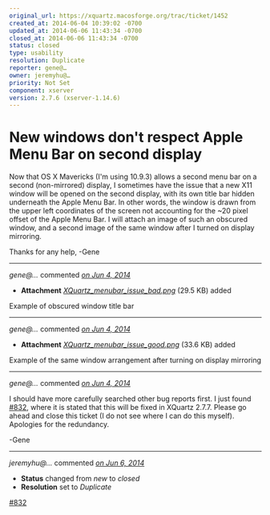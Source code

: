 ```yaml
---
original_url: https://xquartz.macosforge.org/trac/ticket/1452
created_at: 2014-06-04 10:39:02 -0700
updated_at: 2014-06-06 11:43:34 -0700
closed_at: 2014-06-06 11:43:34 -0700
status: closed
type: usability
resolution: Duplicate
reporter: gene@…
owner: jeremyhu@…
priority: Not Set
component: xserver
version: 2.7.6 (xserver-1.14.6)
---
```


New windows don't respect Apple Menu Bar on second display
==========================================================


Now that OS X Mavericks (I'm using 10.9.3) allows a second menu bar on a second (non-mirrored) display, I sometimes have the issue that a new X11 window will be opened on the second display, with its own title bar hidden underneath the Apple Menu Bar. In other words, the window is drawn from the upper left coordinates of the screen not accounting for the ~20 pixel offset of the Apple Menu Bar. I will attach an image of such an obscured window, and a second image of the same window after I turned on display mirroring.

Thanks for any help,
-Gene



---

*gene@…* commented *[on Jun 4, 2014](https://xquartz.macosforge.org/trac/attachment/ticket/1452/XQuartz_menubar_issue_bad.png "June 4, 2014 at 10:39 AM PDT")*

-   **Attachment** *[XQuartz\_menubar\_issue\_bad.png](../attachment/ticket/1452/XQuartz_menubar_issue_bad.png)* (29.5 KB) added

Example of obscured window title bar



---

*gene@…* commented *[on Jun 4, 2014](https://xquartz.macosforge.org/trac/attachment/ticket/1452/XQuartz_menubar_issue_good.png "June 4, 2014 at 10:40 AM PDT")*

-   **Attachment** *[XQuartz\_menubar\_issue\_good.png](../attachment/ticket/1452/XQuartz_menubar_issue_good.png)* (33.6 KB) added

Example of the same window arrangement after turning on display mirroring



---

*gene@…* commented *[on Jun 4, 2014](https://xquartz.macosforge.org/trac/ticket/1452#comment:1 "June 4, 2014 at 10:46 AM PDT")*

I should have more carefully searched other bug reports first. I just found [\#⁠832](https://xquartz.macosforge.org/trac/ticket/832), where it is stated that this will be fixed in XQuartz 2.7.7. Please go ahead and close this ticket (I do not see where I can do this myself). Apologies for the redundancy.

-Gene



---

*jeremyhu@…* commented *[on Jun 6, 2014](https://xquartz.macosforge.org/trac/ticket/1452#comment:2 "June 6, 2014 at 11:43 AM PDT")*

-   **Status** changed from *new* to *closed*
-   **Resolution** set to *Duplicate*

[\#⁠832](https://xquartz.macosforge.org/trac/ticket/832)



